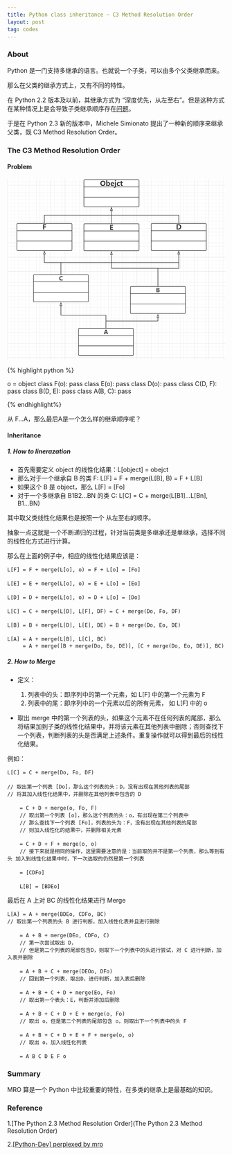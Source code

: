 ```yaml
---
title: Python class inheritance — C3 Method Resolution Order
layout: post
tag: codes
---
```


### About

Python 是一门支持多继承的语言。也就说一个子类，可以由多个父类继承而来。

那么在父类的继承方式上，又有不同的特性。

在 Python 2.2 版本及以前，其继承方式为 “深度优先，从左至右”。但是这种方式在某种情况上是会导致子类继承顺序存在[问题](https://mail.python.org/pipermail/python-dev/2002-October/029035.html)。

于是在 Python 2.3 新的版本中，Michele Simionato 提出了一种新的顺序来继承父类，既 C3 Method Resolution Order。

### The C3 Method Resolution Order

#### Problem

![image](/images/MRO-1.png)

{% highlight python %}

o = object
class F(o): pass
class E(o): pass
class D(o): pass
class C(D, F): pass
class B(D, E): pass
class A(B, C): pass

{% endhighlight%}

从 F...A，那么最后A是一个怎么样的继承顺序呢？

#### Inheritance 

##### 1. How to linerazation 

- 首先需要定义 object 的线性化结果：L[object] = obejct
- 那么对于一个继承自 B 的类 F: L[F] = F + merge(L[B], B) = F + L[B]
- 如果这个 B 是 object，那么 L[F] = [Fo]
- 对于一个多继承自 B1B2...BN 的类 C: L[C] = C + merge(L[B1]...L[Bn], B1...BN)

其中取父类线性化结果也是按照一个 从左至右的顺序。

抽象一点这就是一个不断递归的过程，针对当前类是多继承还是单继承，选择不同的线性化方式进行计算。

那么在上面的例子中，相应的线性化结果应该是：

	L[F] = F + merge(L[o], o) = F + L[o] = [Fo]

	L[E] = E + merge(L[o], o) = E + L[o] = [Eo]

	L[D] = D + merge(L[o], o) = D + L[o] = [Do]

	L[C] = C + merge(L[D], L[F], DF) = C + merge(Do, Fo, DF)

	L[B] = B + merge(L[D], L[E], DE) = B + merge(Do, Eo, DE)

	L[A] = A + merge(L[B], L[C], BC) 
		 = A + merge([B + merge(Do, Eo, DE)], [C + merge(Do, Eo, DE)], BC)

##### 2. How to Merge

- 定义：

	1. 列表中的头：即序列中的第一个元素，如 L[F] 中的第一个元素为 F
	2. 列表中的尾：即序列中的一个元素以后的所有元素， 如 L[F] 中的 o

- 取出 merge 中的第一个列表的头，如果这个元素不在任何列表的尾部，那么将结果加到子类的线性化结果中，并将该元素在其他列表中删除；否则查找下一个列表，判断列表的头是否满足上述条件。重复操作就可以得到最后的线性化结果。

例如：

	L[C] = C + merge(Do, Fo, DF)  

	// 取出第一个列表 [Do]，那么这个列表的头：D，没有出现在其他列表的尾部
	// 将其加入线性化结果中，并删除在其他列表中包含的 D

		= C + D + merge(o, Fo, F) 
		// 取出第一个列表 [o]，那么这个列表的头：o，有出现在第二个列表中
		// 那么查找下一个列表 [Fo]，列表的头为：F，没有出现在其他列表的尾部
		// 则加入线性化的结果中，并删除相关元素
		
		= C + D + F + merge(o, o)
		// 接下来就是相同的操作，这里需要注意的是：当前取的并不是第一个列表，那么等到有 头 加入到线性化结果中时，下一次选取的仍然是第一个列表
		
		= [CDFo]
		
		L[B] = [BDEo]

最后在 A 上对 BC 的线性化结果进行 Merge

	L[A] = A + merge(BDEo, CDFo, BC)  
	// 取出第一个列表的头 B 进行判断，加入线性化表并且进行删除
	
		= A + B + merge(DEo, CDFo, C) 
		// 第一次尝试取出 D，
		// 但是第二个列表的尾部包含D，则取下一个列表中的头进行尝试，对 C 进行判断，加入表并删除
		    
		= A + B + C + merge(DEOo, DFo) 
		// 回到第一个列表，取出D，进行判断，加入表后删除
		    
		= A + B + C + D + merge(Eo, Fo) 
		// 取出第一个表头：E，判断并添加后删除
		     
		= A + B + C + D + E + merge(o, Fo) 
		// 取出 o，但是第二个列表的尾部包含 o，则取出下一个列表中的头 F
		
		= A + B + C + D + E + F + merge(o, o) 
		// 取出 o，加入线性化列表
		
		= A B C D E F o

### Summary

MRO 算是一个 Python 中比较重要的特性，在多类的继承上是最基础的知识。

### Reference

1.[The Python 2.3 Method Resolution Order](The Python 2.3 Method Resolution Order)

2.[[Python-Dev] perplexed by mro](https://mail.python.org/pipermail/python-dev/2002-October/029035.html)
